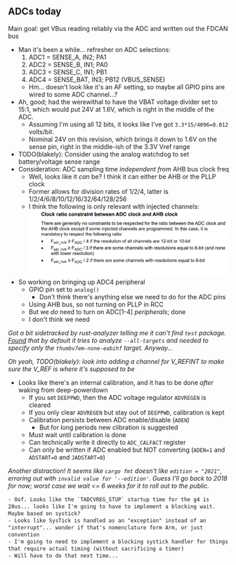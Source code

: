 ## ADCs today

Main goal: get VBus reading reliably via the ADC and written out the FDCAN bus

- Man it's been a while... refresher on ADC selections:
  1) ADC1 = SENSE_A, IN2; PA1
  1) ADC2 = SENSE_B, IN1; PA0
  1) ADC3 = SENSE_C, IN1; PB1
  1) ADC4 = SENSE_BAT, IN3; PB12  (VBUS_SENSE)
  - Hm... doesn't look like it's an AF setting, so maybe all GPIO pins are wired to some ADC channel...?
- Ah, good; had the werewithal to have the VBAT voltage divider set to 15:1, which would put 24V at 1.6V, which is right in the middle of the ADC.
  - Assuming I'm using all 12 bits, it looks like I've got `3.3*15/4096=0.012` volts/bit.
  - Nominal 24V on this revision, which brings it down to 1.6V on the sense pin, right in the middle-ish of the 3.3V Vref range
- TODO(blakely): Consider using the analog watchdog to set battery/voltage sense range
- Consideration: ADC sampling time _independent from_ AHB bus clock freq
  - Well, looks like it _can_ be? I think it can either be AHB or the PLLP clock
  - Former allows for division rates of 1/2/4, latter is 1/2/4/6/8/10/12/16/32/64/128/256
  - I think the following is only relevant with injected channels:
    ![](images/2021-07-28-19-26-45.png)
- So working on bringing up ADC4 peripheral
  - GPIO pin set to `analog()`
    - Don't think there's anything else we need to do for the ADC pins
  - Using AHB bus, so not turning on PLLP in RCC
  - But we _do_ need to turn on ADC[1-4] _peripherals_; done
  - I don't think we need

_Got a bit sidetracked by rust-analyzer telling me it can't find `test` package. [Found](https://github.com/rust-analyzer/rust-analyzer/issues/3801) that by default it tries to analyze `--all-targets` and needed to specify only the `thumbv7em-none-eabihf` target. Anyway..._

_Oh yeah, TODO(blakely): look into adding a channel for V_REFINT to make sure the V_REF is where it's supposed to be_

  - Looks like there's an internal calibration, and it has to be done _after_ waking from deep-powerdown
    - If you set `DEEPPWD`, then the ADC voltage regulator `ADVREGEN` is cleared
    - If you only clear `ADVREGEN` but stay out of `DEEPPWD`, calibration is kept
    - Calibration persists between ADC enable/disable (`ADEN`)
      - But for long periods new clibration is suggested
    - Must wait until calibration is done
    - Can technically write it directly to `ADC_CALFACT` register
    - Can only be written if ADC enabled but NOT converting (`ADEN=1` and `ADSTART=0` and `JADSTART=0`)

_Another distraction! It seems like `cargo fmt` doesn't like `edition = "2021"`, erroring out with `invalid value for '--edition'`. Guess I'll go back to 2018 for now; worst case we wait <= 6 weeks for it to roll out to the public._

    - Oof. Looks like the `TADCVREG_STUP` startup time for the g4 is 20us... looks like I'm going to have to implement a blocking wait. Maybe based on systick?
    - Looks like SysTick is handled as an "exception" instead of an "interrupt"... wonder if that's nomenclature form Arm, or just convention
    - I'm going to need to implement a blocking systick handler for things that require actual timing (without sacrificing a timer)
    - Will have to do that next time...

